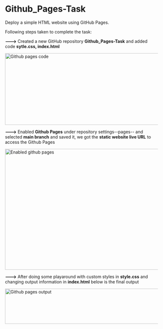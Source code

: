 # Github_Pages-Task
Deploy a simple HTML website using GitHub Pages.

Following steps taken to complete the task:

**--->** Created a new GitHub repository **Github_Pages-Task** and added code **sytle.css, index.html**

<img width="524" height="236" alt="Github pages code" src="https://github.com/user-attachments/assets/5a935748-b433-425f-9c0d-226dd9ec9803" />

**--->** Enabled **Github Pages** under repository settings--pages-- and selected **main branch** and saved it, we got the **static website live URL** to access the Github Pages

<img width="805" height="398" alt="Enabled github pages" src="https://github.com/user-attachments/assets/f1b3d5ea-99e7-494c-b29b-b53e4e541f10" />

**--->** After doing some playaround with custom styles in **style.css** and changing output information in **index.html** below is the final output

<img width="605" height="116" alt="Github pages output" src="https://github.com/user-attachments/assets/77bc7bd6-d2bc-45e3-9fd1-efc4733f772f" />


